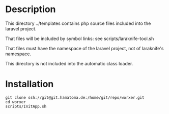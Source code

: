 # Description
This directory ../templates contains php source files included into the laravel project.

That files will be included by symbol links: see scripts/laraknife-tool.sh

That files must have the namespace of the laravel project, not of laraknife's namespace.

This directory is not included into the automatic class loader.

# Installation

```
git clone ssh://git@git.hamatoma.de:/home/git/repo/worxer.git
cd worxer
scripts/InitApp.sh
```



